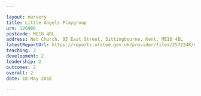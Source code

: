 ```yaml
---

layout: nursery
title: Little Angels Playgroup
urn: 126986
postcode: ME10 4BL
address: Net Church, 95 East Street, Sittingbourne, Kent, ME10 4BL
latestReportUrl: https://reports.ofsted.gov.uk/provider/files/2572248/urn/126986.pdf
teaching: 2
development: 2
leadership: 2
outcomes: 2
overall: 2
date: 10 May 2016

---
```

